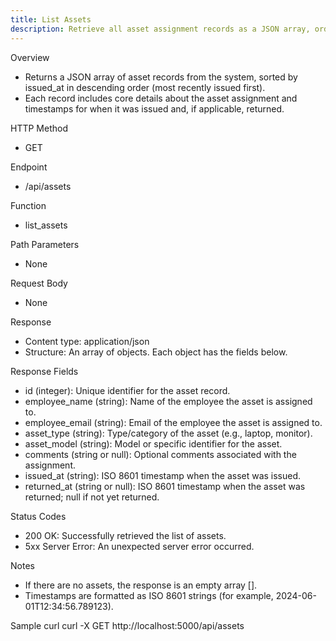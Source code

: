 ```yaml
---
title: List Assets
description: Retrieve all asset assignment records as a JSON array, ordered by most recent issue date.
---
```


Overview
- Returns a JSON array of asset records from the system, sorted by issued_at in descending order (most recently issued first).
- Each record includes core details about the asset assignment and timestamps for when it was issued and, if applicable, returned.

HTTP Method
- GET

Endpoint
- /api/assets

Function
- list_assets

Path Parameters
- None

Request Body
- None

Response
- Content type: application/json
- Structure: An array of objects. Each object has the fields below.

Response Fields
- id (integer): Unique identifier for the asset record.
- employee_name (string): Name of the employee the asset is assigned to.
- employee_email (string): Email of the employee the asset is assigned to.
- asset_type (string): Type/category of the asset (e.g., laptop, monitor).
- asset_model (string): Model or specific identifier for the asset.
- comments (string or null): Optional comments associated with the assignment.
- issued_at (string): ISO 8601 timestamp when the asset was issued.
- returned_at (string or null): ISO 8601 timestamp when the asset was returned; null if not yet returned.

Status Codes
- 200 OK: Successfully retrieved the list of assets.
- 5xx Server Error: An unexpected server error occurred.

Notes
- If there are no assets, the response is an empty array [].
- Timestamps are formatted as ISO 8601 strings (for example, 2024-06-01T12:34:56.789123).

Sample curl
curl -X GET http://localhost:5000/api/assets